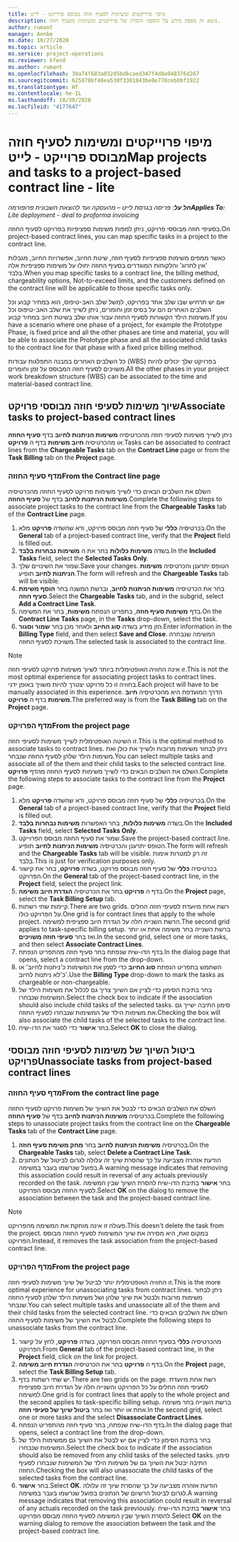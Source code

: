 ```yaml
---
title: מיפוי פרוייקטים ומשימות לסעיף חוזה מבוסס פרוייקט - לייט
description: נושא זה מספק מידע על הוספה והסרה של פרויקטים ומשימות מסעיף חוזה.
author: rumant
manager: Annbe
ms.date: 10/27/2020
ms.topic: article
ms.service: project-operations
ms.reviewer: kfend
ms.author: rumant
ms.openlocfilehash: 30a74f683a032d5bd6caed347f4d0a948376d267
ms.sourcegitcommit: 625878bf48ea530f3381843be0e778cebbbf1922
ms.translationtype: HT
ms.contentlocale: he-IL
ms.lasthandoff: 10/30/2020
ms.locfileid: "4177647"
---
```

# <a name="map-projects-and-tasks-to-a-project-based-contract-line---lite"></a><span data-ttu-id="2ff4e-103">מיפוי פרוייקטים ומשימות לסעיף חוזה מבוסס פרוייקט - לייט</span><span class="sxs-lookup"><span data-stu-id="2ff4e-103">Map projects and tasks to a project-based contract line - lite</span></span>

<span data-ttu-id="2ff4e-104">_**חל על**: פריסה בגרסת לייט – מהעסקה ועד להוצאת חשבונית פרופורמה_</span><span class="sxs-lookup"><span data-stu-id="2ff4e-104">_**Applies To:** Lite deployment - deal to proforma invoicing_</span></span>

<span data-ttu-id="2ff4e-105">בסעיפי חוזה מבוססי פרויקט, ניתן למפות משימות ספציפיות בפרויקט לסעיף החוזה.</span><span class="sxs-lookup"><span data-stu-id="2ff4e-105">On project-based contract lines, you can map specific tasks in a project to the contract line.</span></span>

<span data-ttu-id="2ff4e-106">כאשר ממפים משימות ספציפיות לסעיף חוזה, שיטת החיוב, אפשרויות החיוב, מגבלות 'אין לחרוג' והלקוחות המוגדרים בסעיף החוזה יחולו על משימות ספציפיות אלה בלבד.</span><span class="sxs-lookup"><span data-stu-id="2ff4e-106">When you map specific tasks to a contract line, the billing method, chargeability options, Not-to-exceed limits, and the customers defined on the contract line will be applicable to those specific tasks only.</span></span>

<span data-ttu-id="2ff4e-107">אם יש תרחיש שבו שלב אחד בפרויקט, למשל שלב האב-טיפוס, הוא במחיר קבוע וכל השלבים האחרים הם על בסיס זמן וחומרים, ניתן לשייך את שלב האב-טיפוס וכל משימות הילד הקשורות לסעיף החוזה עבור אותו שלב בשיטת חיוב במחיר קבוע.</span><span class="sxs-lookup"><span data-stu-id="2ff4e-107">If you have a scenario where one phase of a project, for example the Prototype Phase, is fixed price and all the other phases are time and material, you will be able to associate the Prototype phase and all the associated child tasks to the contract line for that phase with a fixed price billing method.</span></span>

<span data-ttu-id="2ff4e-108">כל השלבים האחרים במבנה התפלגות עבודות (WBS) בפרויקט שלך יכולים להיות משויכים לסעיף חוזה המבוסס על זמן וחומרים.</span><span class="sxs-lookup"><span data-stu-id="2ff4e-108">All the other phases in your project work breakdown structure (WBS) can be associated to the time and material-based contract line.</span></span>

## <a name="associate-tasks-to-project-based-contract-lines"></a><span data-ttu-id="2ff4e-109">שיוך משימות לסעיפי חוזה מבוססי פרויקט</span><span class="sxs-lookup"><span data-stu-id="2ff4e-109">Associate tasks to project-based contract lines</span></span>

<span data-ttu-id="2ff4e-110">ניתן לשייך משימות לסעיפי חוזה מהכרטיסיה **משימות הניתנות לחיוב** בדף **סעיף החוזה** או מהכרטיסיה **חיוב משימות** בדף ה **פרויקט**.</span><span class="sxs-lookup"><span data-stu-id="2ff4e-110">Tasks can be associated to contract lines from the **Chargeable Tasks** tab on the **Contract Line** page or from the **Task Billing** tab on the **Project** page.</span></span>

### <a name="from-the-contract-line-page"></a><span data-ttu-id="2ff4e-111">מדף סעיף החוזה</span><span class="sxs-lookup"><span data-stu-id="2ff4e-111">From the Contract line page</span></span>

<span data-ttu-id="2ff4e-112">השלם את השלבים הבאים כדי לשייך משימות פרויקט לסעיף החוזה מהכרטיסיה **משימות הניתנות לחיוב** בדף של **סעיף החוזה**.</span><span class="sxs-lookup"><span data-stu-id="2ff4e-112">Complete the following steps to associate project tasks to the contract line from the **Chargeable Tasks** tab of the **Contract Line** page.</span></span>

1. <span data-ttu-id="2ff4e-113">בכרטיסיה **כללי** של סעיף חוזה מבוסס פרויקט, ודא שהשדה **פרויקט** מלא.</span><span class="sxs-lookup"><span data-stu-id="2ff4e-113">On the **General** tab of a project-based contract line, verify that the **Project** field is filled out.</span></span>
2. <span data-ttu-id="2ff4e-114">בשדה **משימות כלולות** בחר את ה **משימות נבחרות בלבד**.</span><span class="sxs-lookup"><span data-stu-id="2ff4e-114">In the **Included Tasks** field, select the **Selected Tasks Only**.</span></span>
3. <span data-ttu-id="2ff4e-115">שמור את השינויים שלך.</span><span class="sxs-lookup"><span data-stu-id="2ff4e-115">Save your changes.</span></span> <span data-ttu-id="2ff4e-116">הטופס יתרענן והכרטיסיה **משימות הניתנות לחיוב** תופיע.</span><span class="sxs-lookup"><span data-stu-id="2ff4e-116">The form will refresh and the **Chargeable Tasks** tab will be visible.</span></span>
4. <span data-ttu-id="2ff4e-117">בחר את הכרטיסיה **משימות הניתנות לחיוב**, וברשת המשנה בחר **הוסף משימת סעיף חוזה**.</span><span class="sxs-lookup"><span data-stu-id="2ff4e-117">Select the **Chargeable Tasks** tab, and in the subgrid, select **Add a Contract Line Task**.</span></span>
5. <span data-ttu-id="2ff4e-118">בדף **משימות סעיף חוזה**, בתפריט הנפתח **משימות**, בחר את המשימה.</span><span class="sxs-lookup"><span data-stu-id="2ff4e-118">On the **Contract Line Tasks** page, in the **Tasks** drop-down, select the task.</span></span> 
6. <span data-ttu-id="2ff4e-119">הזן מידע בשדה **סוג החיוב** ולאחר מכן בחר **שמור וסגור**.</span><span class="sxs-lookup"><span data-stu-id="2ff4e-119">Enter information in the **Billing Type** field, and then select **Save and Close**.</span></span> <span data-ttu-id="2ff4e-120">המשימה שנבחרה משויכת לסעיף החוזה.</span><span class="sxs-lookup"><span data-stu-id="2ff4e-120">The selected task is associated to the contract line.</span></span>

> [!NOTE]
> <span data-ttu-id="2ff4e-121">זו אינה החוויה האופטימלית ביותר לשיוך משימות פרויקט לסעיפי חוזה.</span><span class="sxs-lookup"><span data-stu-id="2ff4e-121">This is not the most optimal experience for associating project tasks to contract lines.</span></span> <span data-ttu-id="2ff4e-122">בחוויה זו כל פרויקט יצטרך להיות משויך באופן ידני.</span><span class="sxs-lookup"><span data-stu-id="2ff4e-122">Each project will have to be manually associated in this experience.</span></span> <span data-ttu-id="2ff4e-123">הדרך המועדפת היא מהכרטיסיה **חיוב משימות** בדף ה **פרויקט**.</span><span class="sxs-lookup"><span data-stu-id="2ff4e-123">The preferred way is from the **Task Billing** tab on the **Project** page.</span></span>

### <a name="from-the-project-page"></a><span data-ttu-id="2ff4e-124">מדף הפרויקט</span><span class="sxs-lookup"><span data-stu-id="2ff4e-124">From the project page</span></span>

<span data-ttu-id="2ff4e-125">זו השיטה האופטימלית לשייך משימות לסעיפי חוזה.</span><span class="sxs-lookup"><span data-stu-id="2ff4e-125">This is the optimal method to associate tasks to contract lines.</span></span> <span data-ttu-id="2ff4e-126">ניתן לבחור משימות מרובות ולשייך את כולן ואת משימות הילד שלהן לסעיף החוזה שנבחר.</span><span class="sxs-lookup"><span data-stu-id="2ff4e-126">You can select multiple tasks and associate all of the them and their child tasks to the selected contract line.</span></span> <span data-ttu-id="2ff4e-127">השלם את השלבים הבאים כדי לשייך משימות לסעיף החוזה מהדף **פרויקט**.</span><span class="sxs-lookup"><span data-stu-id="2ff4e-127">Complete the following steps to associate tasks to the contract line from the **Project** page.</span></span>

1. <span data-ttu-id="2ff4e-128">בכרטיסיה **כללי** של סעיף חוזה מבוסס פרויקט, ודא שהשדה **פרויקט** מלא.</span><span class="sxs-lookup"><span data-stu-id="2ff4e-128">On the **General** tab of a project-based contract line, verify that the **Project** field is filled out.</span></span>
2. <span data-ttu-id="2ff4e-129">בשדה **משימות כלולות**, בחר האפשרות **משימות נבחרות בלבד**.</span><span class="sxs-lookup"><span data-stu-id="2ff4e-129">On the **Included Tasks** field, select **Selected Tasks Only**.</span></span>
3. <span data-ttu-id="2ff4e-130">שמור את סעיף החוזה מבוסס הפרוייקט.</span><span class="sxs-lookup"><span data-stu-id="2ff4e-130">Save the project-based contract line.</span></span> <span data-ttu-id="2ff4e-131">הטופס יתרענן והכרטיסיה **משימות הניתנות לחיוב** תופיע.</span><span class="sxs-lookup"><span data-stu-id="2ff4e-131">The form will refresh and the **Chargeable Tasks** tab will be visible.</span></span> <span data-ttu-id="2ff4e-132">זה רק למטרות אימות בלבד.</span><span class="sxs-lookup"><span data-stu-id="2ff4e-132">This is just for verification purposes only.</span></span>
4. <span data-ttu-id="2ff4e-133">בכרטיסיה **כללי** של סעיף חוזה מבוסס פרויקט, בשדה **פרויקט**, בחר את קישור הפרויקט.</span><span class="sxs-lookup"><span data-stu-id="2ff4e-133">On the **General** tab of the project-based contract line, in the **Project** field, select the project link.</span></span>
5. <span data-ttu-id="2ff4e-134">בדף ה **פרויקט** בחר את הכרטיסיה **הגדרת חיוב משימה**.</span><span class="sxs-lookup"><span data-stu-id="2ff4e-134">On the **Project** page, select the **Task Billing Setup** tab.</span></span>
6. <span data-ttu-id="2ff4e-135">קיימות שתי רשתות.</span><span class="sxs-lookup"><span data-stu-id="2ff4e-135">There are two grids.</span></span> <span data-ttu-id="2ff4e-136">רשת אחת מיועדת לסעיפי חוזה החלים על הפרויקט כולו.</span><span class="sxs-lookup"><span data-stu-id="2ff4e-136">One grid is for contract lines that apply to the whole project.</span></span> <span data-ttu-id="2ff4e-137">הרשת השנייה חלה על הגדרת חיוב ספציפית למשימה.</span><span class="sxs-lookup"><span data-stu-id="2ff4e-137">The second grid applies to task-specific billing setup.</span></span> <span data-ttu-id="2ff4e-138">ברשת השנייה בחר משימה אחת או יותר ואז בחר **סעיפי חוזה משויכים**.</span><span class="sxs-lookup"><span data-stu-id="2ff4e-138">In the second grid, select one or more tasks, and then select **Associate Contract Lines**.</span></span>
7. <span data-ttu-id="2ff4e-139">בדף הדו-שיח שנפתח בחר סעיף חוזה מהתפריט הנפתח.</span><span class="sxs-lookup"><span data-stu-id="2ff4e-139">In the dialog page that opens, select a contract line from the drop-down.</span></span>
8. <span data-ttu-id="2ff4e-140">השתמש בתפריט הנפתח **סוג החיוב** כדי לסמן את המשימות כ'ניתנות לחיוב' או כ'לא ניתנות לחיוב'.</span><span class="sxs-lookup"><span data-stu-id="2ff4e-140">Use the **Billing Type** drop-down to mark the tasks as chargeable or non-chargeable.</span></span>
9. <span data-ttu-id="2ff4e-141">בחר בתיבת הסימון כדי לציין אם השיוך צריך גם לכלול את משימות הילד של המשימות שנבחרו.</span><span class="sxs-lookup"><span data-stu-id="2ff4e-141">Select the check box to indicate if the association should also include child tasks of the selected tasks.</span></span> <span data-ttu-id="2ff4e-142">סימון התיבה ישייך גם את משימות הילד של המשימות שנבחרו לסעיף החוזה.</span><span class="sxs-lookup"><span data-stu-id="2ff4e-142">Checking the box will also associate the child tasks of the selected tasks to the contract line.</span></span>
10. <span data-ttu-id="2ff4e-143">בחר **אישור** כדי לסגור את הדו-שיח.</span><span class="sxs-lookup"><span data-stu-id="2ff4e-143">Select **OK** to close the dialog.</span></span>

## <a name="unassociate-tasks-from-project-based-contract-lines"></a><span data-ttu-id="2ff4e-144">ביטול השיוך של משימות לסעיפי חוזה מבוססי פרויקט</span><span class="sxs-lookup"><span data-stu-id="2ff4e-144">Unassociate tasks from project-based contract lines</span></span>

### <a name="from-the-contract-line-page"></a><span data-ttu-id="2ff4e-145">מדף סעיף החוזה</span><span class="sxs-lookup"><span data-stu-id="2ff4e-145">From the contract line page</span></span>

<span data-ttu-id="2ff4e-146">השלם את השלבים הבאים כדי לבטל את השיוך של משימות פרויקט לסעיף החוזה בכרטיסיה **משימות הניתנות לחיוב** בדף של **סעיף החוזה**.</span><span class="sxs-lookup"><span data-stu-id="2ff4e-146">Complete the following steps to unassociate project tasks from the contract line on the **Chargeable Tasks** tab of the **Contract Line** page.</span></span>

1. <span data-ttu-id="2ff4e-147">בכרטיסיה **משימות הניתנות לחיוב** בחר **מחק משימת סעיף חוזה**.</span><span class="sxs-lookup"><span data-stu-id="2ff4e-147">On the **Chargeable Tasks** tab, select **Delete a Contract Line Task**.</span></span>
2. <span data-ttu-id="2ff4e-148">הודעת אזהרה מצביעה על כך שהסרת שיוך זה עלולה לגרום לביטול של הנתונים בפועל שנרשמו בעבר במשימה.</span><span class="sxs-lookup"><span data-stu-id="2ff4e-148">A warning message indicates that removing this association could result in reversal of any actuals previously recorded on the task.</span></span> <span data-ttu-id="2ff4e-149">בחר **אישור** בתיבת הדו-שיח להסרת השיוך שבין המשימה לסעיף החוזה מבוסס הפרויקט.</span><span class="sxs-lookup"><span data-stu-id="2ff4e-149">Select **OK** on the dialog to remove the association between the task and the project-based contract line.</span></span> 

> [!NOTE]
> <span data-ttu-id="2ff4e-150">פעולה זו אינה מוחקת את המשימה מהפרויקט.</span><span class="sxs-lookup"><span data-stu-id="2ff4e-150">This doesn't delete the task from the project.</span></span> <span data-ttu-id="2ff4e-151">במקום זאת, היא מסירה את שיוך המשימות לסעיף החוזה מבוסס הפרויקט.</span><span class="sxs-lookup"><span data-stu-id="2ff4e-151">Instead, it removes the task association from the project-based contract line.</span></span>

### <a name="from-the-project-page"></a><span data-ttu-id="2ff4e-152">מדף הפרויקט</span><span class="sxs-lookup"><span data-stu-id="2ff4e-152">From the project page</span></span>

<span data-ttu-id="2ff4e-153">זו החוויה האופטימלית יותר לביטל של שיוך משימות לסעיפי חוזה.</span><span class="sxs-lookup"><span data-stu-id="2ff4e-153">This is the more optimal experience for unassociating tasks from contract lines.</span></span> <span data-ttu-id="2ff4e-154">ניתן לבחור משימות מרובות ולבטל את שיוך שלהן ושל משימות הילד שלהן לסעיף החוזה שנבחר.</span><span class="sxs-lookup"><span data-stu-id="2ff4e-154">You can select multiple tasks and unassociate all of the them and their child tasks from the selected contract line.</span></span> <span data-ttu-id="2ff4e-155">השלם את השלבים הבאים כדי לבטל את השיוך של משימות לסעיף החוזה.</span><span class="sxs-lookup"><span data-stu-id="2ff4e-155">Complete the following steps to unassociate tasks from the contract line.</span></span>

1. <span data-ttu-id="2ff4e-156">מהכרטיסיה **כללי** בסעיף החוזה מבוסס הפרויקט, בשדה **פרויקט**, לחץ על קישור הפרויקט.</span><span class="sxs-lookup"><span data-stu-id="2ff4e-156">From **General** tab of the project-based contract line, in the **Project** field, click on the link for project.</span></span>
2. <span data-ttu-id="2ff4e-157">בדף ה **פרויקט** בחר את הכרטיסיה **הגדרת חיוב משימה**.</span><span class="sxs-lookup"><span data-stu-id="2ff4e-157">On the **Project** page, select the **Task Billing Setup** tab.</span></span>
3. <span data-ttu-id="2ff4e-158">יש שתי רשתות בדף.</span><span class="sxs-lookup"><span data-stu-id="2ff4e-158">There are two grids on the page.</span></span> <span data-ttu-id="2ff4e-159">רשת אחת מיועדת לסעיפי חוזה החלים על כל הפרויקט והשנייה חלה על הגדרת חיוב ספציפית למשימה.</span><span class="sxs-lookup"><span data-stu-id="2ff4e-159">One grid is for contract lines that apply to the whole project and the second applies to task-specific billing setup.</span></span> <span data-ttu-id="2ff4e-160">ברשת השנייה בחר משימה אחת או יותר ואז בחר **ביטול שיוך של סעיפי חוזה**.</span><span class="sxs-lookup"><span data-stu-id="2ff4e-160">In the second grid, select one or more tasks and the select **Disassociate Contract Lines**.</span></span>
4. <span data-ttu-id="2ff4e-161">בדף הדו-שיח שנפתח, בחר סעיף חוזה מהתפריט הנפתח.</span><span class="sxs-lookup"><span data-stu-id="2ff4e-161">In the  dialog page that opens, select a contract line from the drop-down.</span></span>
5. <span data-ttu-id="2ff4e-162">בחר בתיבת הסימון כדי לציין אם יש לבטל את השיוך גם ממשימות הילד של המשימות שנבחרו.</span><span class="sxs-lookup"><span data-stu-id="2ff4e-162">Select the check box to indicate if the association should also be removed from any child tasks of the selected tasks.</span></span> <span data-ttu-id="2ff4e-163">סימון התיבה יבטל את השיוך גם של משימות הילד של המשימות שנבחרו לסעיף החוזה.</span><span class="sxs-lookup"><span data-stu-id="2ff4e-163">Checking the box will also unassociate the child tasks of the selected tasks from the contract line.</span></span>
6. <span data-ttu-id="2ff4e-164">בחר **אישור**.</span><span class="sxs-lookup"><span data-stu-id="2ff4e-164">Select **OK**.</span></span> <span data-ttu-id="2ff4e-165">הודעת אזהרה מצביעה על כך שהסרת שיוך זה עלולה לגרום לביטול הרשיום של הנתונים בפועל שנרשמו בעבר במשימה.</span><span class="sxs-lookup"><span data-stu-id="2ff4e-165">A warning message indicates that removing this association could result in reversal of any actuals recorded on the task previously.</span></span> <span data-ttu-id="2ff4e-166">בחר **אישור** בתיבת הדו-שיח להסרת השיוך שבין המשימה לסעיף החוזה מבוסס הפרויקט.</span><span class="sxs-lookup"><span data-stu-id="2ff4e-166">Select **OK** on the warning dialog to remove the association between the task and the project-based contract line.</span></span>
